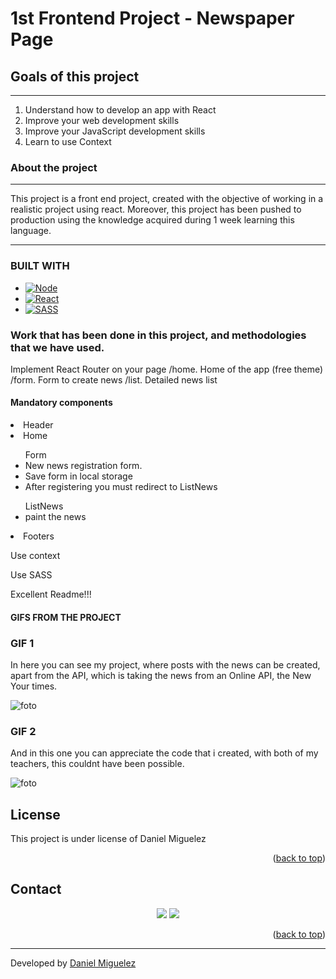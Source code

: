# 1st Frontend Project - Newspaper Page

## Goals of this project
<hr/>
    <ol>
        <li>Understand how to develop an app with React</li>
        <li>Improve your web development skills</li>
        <li>Improve your JavaScript development skills</li>
        <li>Learn to use Context</li>
    </ol>

### About the project
<hr/>
    <p>This project is a front end project, created with the objective of working in a realistic project using react. Moreover, this project has been pushed to production using the knowledge acquired during 1 week learning this language.
    </p>

<hr/>

### BUILT WITH


* [![Node][Node.JS]][Node.JS-url]
* [![React][React]][React-url]
* [![SASS][SASS]][SASS-url]



### Work that has been done in this project, and methodologies that we have used.

<p>
    Implement React Router on your page
        /home. Home of the app (free theme)
        /form. Form to create news
        /list. Detailed news list
</p>

<h4> Mandatory components</h4>
<ol></ol>
<li>Header</li>
<li>Home</li>
<ul>Form
    <li>New news registration form.</li>
    <li>Save form in local storage</li>
    <li>After registering you must redirect to ListNews</li>
</ul>
<ul>ListNews
    <li>paint the news</li>
</ul>
<li>Footers</li>
<p>Use context</p>
<p>Use SASS</p>
<p>Excellent Readme!!!</p>
</p>

#### GIFS FROM THE PROJECT


### GIF 1

In here you can see my project, where posts with the news can be created, apart from the API, which is taking the news from an Online API, the New Your times.

![foto](img-readme/gif1.gif)

### GIF 2

And in this one you can appreciate the code that i created, with both of my teachers, this couldnt have been possible.

![foto](img-readme/gif2.gif)


## License
This project is under license of Daniel Miguelez
<p align="right">(<a href="#readme-top">back to top</a>)</p>




## Contact 
  <p align="center">
<a href = "mailto:danielmiguelez1993@gmail.com"><img src="https://img.shields.io/badge/-Gmail-%23333?style=for-the-badge&logo=gmail&logoColor=white" target="_blank"></a>
    <a href="https://github.com/DanielMiguelez/" target="_blank"><img src="https://img.shields.io/badge/-LinkedIn-%230077B5?style=for-the-badge&logo=linkedin&logoColor=white" target="_blank"></a> 
</p>


<p align="right">(<a href="#readme-top">back to top</a>)</p>

---

Developed by [Daniel Miguelez](https://github.com/DanielMiguelez)

[SASS]: https://img.shields.io/badge/SASS-pink?style=for-the-badge&logo=SASS&logoColor=white
[SASS-url]: https://sass-lang.com/
[React]: https://img.shields.io/badge/React-9cf?style=for-the-badge&logo=React&queryColor=fedcba&logoColor=white
[React-url]: https://es.reactjs.org/
[Node.JS]: https://img.shields.io/badge/node.js-6DA55F?style=for-the-badge&logo=node.js&logoColor=white
[Node.JS-url]: https://nodejs.org/en/